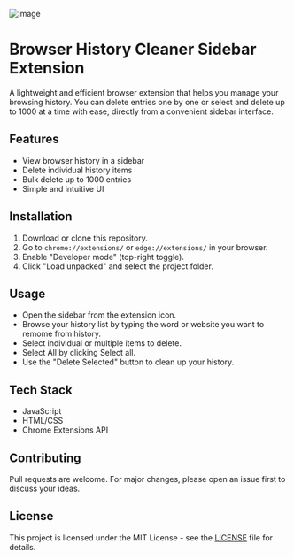 ![image](https://github.com/user-attachments/assets/a9118feb-bb8b-4e05-80d1-030c4e41bd62)




# Browser History Cleaner Sidebar Extension

A lightweight and efficient browser extension that helps you manage your browsing history. You can delete entries one by one or select and delete up to 1000 at a time with ease, directly from a convenient sidebar interface.

## Features

- View browser history in a sidebar
- Delete individual history items
- Bulk delete up to 1000 entries
- Simple and intuitive UI

## Installation

1. Download or clone this repository.
2. Go to `chrome://extensions/`  or `edge://extensions/` in your browser.
3. Enable "Developer mode" (top-right toggle).
4. Click "Load unpacked" and select the project folder.

## Usage

- Open the sidebar from the extension icon.
- Browse your history list by typing the word or website you want to remome from history.
- Select individual or multiple items to delete.
- Select All by clicking Select all.
- Use the "Delete Selected" button to clean up your history.

## Tech Stack

- JavaScript
- HTML/CSS
- Chrome Extensions API

## Contributing

Pull requests are welcome. For major changes, please open an issue first to discuss your ideas.

## License

This project is licensed under the MIT License - see the [LICENSE](LICENSE) file for details.

